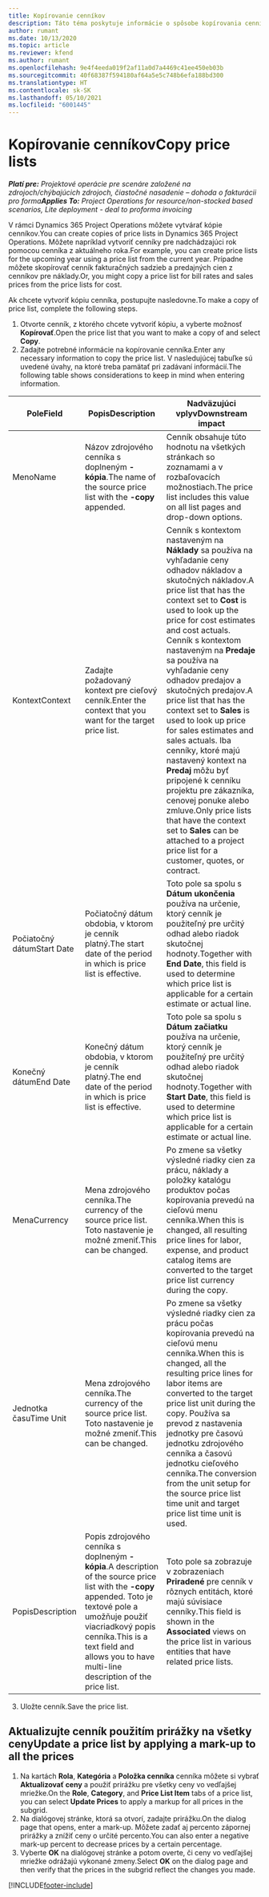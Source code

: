```yaml
---
title: Kopírovanie cenníkov
description: Táto téma poskytuje informácie o spôsobe kopírovania cenníkov v Project Operations.
author: rumant
ms.date: 10/13/2020
ms.topic: article
ms.reviewer: kfend
ms.author: rumant
ms.openlocfilehash: 9e4f4eeda019f2af11a0d7a4469c41ee450eb03b
ms.sourcegitcommit: 40f68387f594180af64a5e5c748b6efa188bd300
ms.translationtype: HT
ms.contentlocale: sk-SK
ms.lasthandoff: 05/10/2021
ms.locfileid: "6001445"
---
```

# <a name="copy-price-lists"></a><span data-ttu-id="33cdc-103">Kopírovanie cenníkov</span><span class="sxs-lookup"><span data-stu-id="33cdc-103">Copy price lists</span></span>

<span data-ttu-id="33cdc-104">_**Platí pre:** Projektové operácie pre scenáre založené na zdrojoch/chýbajúcich zdrojoch, čiastočné nasadenie – dohoda o fakturácii pro forma_</span><span class="sxs-lookup"><span data-stu-id="33cdc-104">_**Applies To:** Project Operations for resource/non-stocked based scenarios, Lite deployment - deal to proforma invoicing_</span></span>

<span data-ttu-id="33cdc-105">V rámci Dynamics 365 Project Operations môžete vytvárať kópie cenníkov.</span><span class="sxs-lookup"><span data-stu-id="33cdc-105">You can create copies of price lists in Dynamics 365 Project Operations.</span></span> <span data-ttu-id="33cdc-106">Môžete napríklad vytvoriť cenníky pre nadchádzajúci rok pomocou cenníka z aktuálneho roka.</span><span class="sxs-lookup"><span data-stu-id="33cdc-106">For example, you can create price lists for the upcoming year using a price list from the current year.</span></span>  <span data-ttu-id="33cdc-107">Prípadne môžete skopírovať cenník fakturačných sadzieb a predajných cien z cenníkov pre náklady.</span><span class="sxs-lookup"><span data-stu-id="33cdc-107">Or, you might copy a price list for bill rates and sales prices from the price lists for cost.</span></span> 

<span data-ttu-id="33cdc-108">Ak chcete vytvoriť kópiu cenníka, postupujte nasledovne.</span><span class="sxs-lookup"><span data-stu-id="33cdc-108">To make a copy of price list, complete the following steps.</span></span>

1. <span data-ttu-id="33cdc-109">Otvorte cenník, z ktorého chcete vytvoriť kópiu, a vyberte možnosť **Kopírovať**.</span><span class="sxs-lookup"><span data-stu-id="33cdc-109">Open the price list that you want to make a copy of and select **Copy**.</span></span>
2. <span data-ttu-id="33cdc-110">Zadajte potrebné informácie na kopírovanie cenníka.</span><span class="sxs-lookup"><span data-stu-id="33cdc-110">Enter any necessary information to copy the price list.</span></span> <span data-ttu-id="33cdc-111">V nasledujúcej tabuľke sú uvedené úvahy, na ktoré treba pamätať pri zadávaní informácií.</span><span class="sxs-lookup"><span data-stu-id="33cdc-111">The following table shows considerations to keep in mind when entering information.</span></span>

| <span data-ttu-id="33cdc-112">Pole</span><span class="sxs-lookup"><span data-stu-id="33cdc-112">Field</span></span> | <span data-ttu-id="33cdc-113">Popis</span><span class="sxs-lookup"><span data-stu-id="33cdc-113">Description</span></span> | <span data-ttu-id="33cdc-114">Nadväzujúci vplyv</span><span class="sxs-lookup"><span data-stu-id="33cdc-114">Downstream impact</span></span> |
| --- | --- | --- |
| <span data-ttu-id="33cdc-115">Meno</span><span class="sxs-lookup"><span data-stu-id="33cdc-115">Name</span></span> | <span data-ttu-id="33cdc-116">Názov zdrojového cenníka s doplneným **-kópia**.</span><span class="sxs-lookup"><span data-stu-id="33cdc-116">The name of the source price list with the **-copy** appended.</span></span> | <span data-ttu-id="33cdc-117">Cenník obsahuje túto hodnotu na všetkých stránkach so zoznamami a v rozbaľovacích možnostiach.</span><span class="sxs-lookup"><span data-stu-id="33cdc-117">The price list includes this value on all list pages and drop-down options.</span></span> |
| <span data-ttu-id="33cdc-118">Kontext</span><span class="sxs-lookup"><span data-stu-id="33cdc-118">Context</span></span> | <span data-ttu-id="33cdc-119">Zadajte požadovaný kontext pre cieľový cenník.</span><span class="sxs-lookup"><span data-stu-id="33cdc-119">Enter the context that you want for the target price list.</span></span> | <span data-ttu-id="33cdc-120">Cenník s kontextom nastaveným na **Náklady** sa používa na vyhľadanie ceny odhadov nákladov a skutočných nákladov.</span><span class="sxs-lookup"><span data-stu-id="33cdc-120">A price list that has the context set to **Cost** is used to look up the price for cost estimates and cost actuals.</span></span> <span data-ttu-id="33cdc-121">Cenník s kontextom nastaveným na **Predaje** sa používa na vyhľadanie ceny odhadov predajov a skutočných predajov.</span><span class="sxs-lookup"><span data-stu-id="33cdc-121">A price list that has the context set to **Sales** is used to look up price for sales estimates and sales actuals.</span></span> <span data-ttu-id="33cdc-122">Iba cenníky, ktoré majú nastavený kontext na **Predaj** môžu byť pripojené k cenníku projektu pre zákazníka, cenovej ponuke alebo zmluve.</span><span class="sxs-lookup"><span data-stu-id="33cdc-122">Only price lists that have the context set to **Sales** can be attached to a project price list for a customer, quotes, or contract.</span></span> |
| <span data-ttu-id="33cdc-123">Počiatočný dátum</span><span class="sxs-lookup"><span data-stu-id="33cdc-123">Start Date</span></span> | <span data-ttu-id="33cdc-124">Počiatočný dátum obdobia, v ktorom je cenník platný.</span><span class="sxs-lookup"><span data-stu-id="33cdc-124">The start date of the period in which is price list is effective.</span></span> | <span data-ttu-id="33cdc-125">Toto pole sa spolu s **Dátum ukončenia** používa na určenie, ktorý cenník je použiteľný pre určitý odhad alebo riadok skutočnej hodnoty.</span><span class="sxs-lookup"><span data-stu-id="33cdc-125">Together with **End Date**, this field is used to determine which price list is applicable for a certain estimate or actual line.</span></span> |
| <span data-ttu-id="33cdc-126">Konečný dátum</span><span class="sxs-lookup"><span data-stu-id="33cdc-126">End Date</span></span> | <span data-ttu-id="33cdc-127">Konečný dátum obdobia, v ktorom je cenník platný.</span><span class="sxs-lookup"><span data-stu-id="33cdc-127">The end date of the period in which is price list is effective.</span></span> | <span data-ttu-id="33cdc-128">Toto pole sa spolu s **Dátum začiatku** používa na určenie, ktorý cenník je použiteľný pre určitý odhad alebo riadok skutočnej hodnoty.</span><span class="sxs-lookup"><span data-stu-id="33cdc-128">Together with **Start Date**, this field is used to determine which price list is applicable for a certain estimate or actual line.</span></span> |
| <span data-ttu-id="33cdc-129">Mena</span><span class="sxs-lookup"><span data-stu-id="33cdc-129">Currency</span></span> | <span data-ttu-id="33cdc-130">Mena zdrojového cenníka.</span><span class="sxs-lookup"><span data-stu-id="33cdc-130">The currency of the source price list.</span></span> <span data-ttu-id="33cdc-131">Toto nastavenie je možné zmeniť.</span><span class="sxs-lookup"><span data-stu-id="33cdc-131">This can be changed.</span></span> | <span data-ttu-id="33cdc-132">Po zmene sa všetky výsledné riadky cien za prácu, náklady a položky katalógu produktov počas kopírovania prevedú na cieľovú menu cenníka.</span><span class="sxs-lookup"><span data-stu-id="33cdc-132">When this is changed, all resulting price lines for labor, expense, and product catalog items are converted to the target price list currency during the copy.</span></span> |
| <span data-ttu-id="33cdc-133">Jednotka času</span><span class="sxs-lookup"><span data-stu-id="33cdc-133">Time Unit</span></span> | <span data-ttu-id="33cdc-134">Mena zdrojového cenníka.</span><span class="sxs-lookup"><span data-stu-id="33cdc-134">The currency of the source price list.</span></span> <span data-ttu-id="33cdc-135">Toto nastavenie je možné zmeniť.</span><span class="sxs-lookup"><span data-stu-id="33cdc-135">This can be changed.</span></span> | <span data-ttu-id="33cdc-136">Po zmene sa všetky výsledné riadky cien za prácu počas kopírovania prevedú na cieľovú menu cenníka.</span><span class="sxs-lookup"><span data-stu-id="33cdc-136">When this is changed, all the resulting price lines for labor items are converted to the target price list unit during the copy.</span></span> <span data-ttu-id="33cdc-137">Používa sa prevod z nastavenia jednotky pre časovú jednotku zdrojového cenníka a časovú jednotku cieľového cenníka.</span><span class="sxs-lookup"><span data-stu-id="33cdc-137">The conversion from the unit setup for the source price list time unit and target price list time unit is used.</span></span> |
| <span data-ttu-id="33cdc-138">Popis</span><span class="sxs-lookup"><span data-stu-id="33cdc-138">Description</span></span> | <span data-ttu-id="33cdc-139">Popis zdrojového cenníka s doplneným **-kópia**.</span><span class="sxs-lookup"><span data-stu-id="33cdc-139">A description of the source price list with the **-copy** appended.</span></span> <span data-ttu-id="33cdc-140">Toto je textové pole a umožňuje použiť viacriadkový popis cenníka.</span><span class="sxs-lookup"><span data-stu-id="33cdc-140">This is a text field and allows you to have multi-line description of the price list.</span></span> | <span data-ttu-id="33cdc-141">Toto pole sa zobrazuje v zobrazeniach **Priradené** pre cenník v rôznych entitách, ktoré majú súvisiace cenníky.</span><span class="sxs-lookup"><span data-stu-id="33cdc-141">This field is shown in the **Associated** views on the price list in various entities that have related price lists.</span></span> |

3. <span data-ttu-id="33cdc-142">Uložte cenník.</span><span class="sxs-lookup"><span data-stu-id="33cdc-142">Save the price list.</span></span> 

## <a name="update-a-price-list-by-applying-a-mark-up-to-all-the-prices"></a><span data-ttu-id="33cdc-143">Aktualizujte cenník použitím prirážky na všetky ceny</span><span class="sxs-lookup"><span data-stu-id="33cdc-143">Update a price list by applying a mark-up to all the prices</span></span>

1. <span data-ttu-id="33cdc-144">Na kartách **Rola**, **Kategória** a **Položka cenníka** cenníka môžete si vybrať **Aktualizovať ceny** a použiť prirážku pre všetky ceny vo vedľajšej mriežke.</span><span class="sxs-lookup"><span data-stu-id="33cdc-144">On the **Role**, **Category**, and **Price List Item** tabs of a price list, you can select **Update Prices** to apply a markup for all prices in the subgrid.</span></span> 
2. <span data-ttu-id="33cdc-145">Na dialógovej stránke, ktorá sa otvorí, zadajte prirážku.</span><span class="sxs-lookup"><span data-stu-id="33cdc-145">On the dialog page that opens, enter a mark-up.</span></span> <span data-ttu-id="33cdc-146">Môžete zadať aj percento zápornej prirážky a znížiť ceny o určité percento.</span><span class="sxs-lookup"><span data-stu-id="33cdc-146">You can also enter a negative mark-up percent to decrease prices by a certain percentage.</span></span> 
3. <span data-ttu-id="33cdc-147">Vyberte **OK** na dialógovej stránke a potom overte, či ceny vo vedľajšej mriežke odrážajú vykonané zmeny.</span><span class="sxs-lookup"><span data-stu-id="33cdc-147">Select **OK** on the dialog page and then verify that the prices in the subgrid reflect the changes you made.</span></span>


[!INCLUDE[footer-include](../includes/footer-banner.md)]
